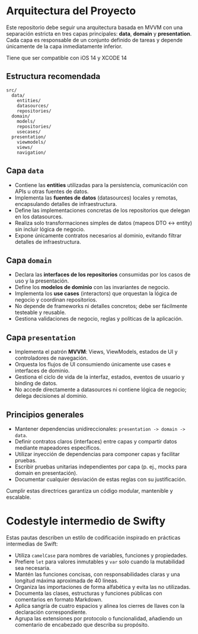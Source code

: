 # Arquitectura del Proyecto

Este repositorio debe seguir una arquitectura basada en MVVM con una separación estricta en tres capas principales: **data**, **domain** y **presentation**. Cada capa es responsable de un conjunto definido de tareas y depende únicamente de la capa inmediatamente inferior.

Tiene que ser compatible con iOS 14 y XCODE 14

## Estructura recomendada
```
src/
  data/
    entities/
    datasources/
    repositories/
  domain/
    models/
    repositories/
    usecases/
  presentation/
    viewmodels/
    views/
    navigation/
```

## Capa `data`
- Contiene las **entities** utilizadas para la persistencia, comunicación con APIs u otras fuentes de datos.
- Implementa las **fuentes de datos** (datasources) locales y remotas, encapsulando detalles de infraestructura.
- Define las implementaciones concretas de los repositorios que delegan en los datasources.
- Realiza solo transformaciones simples de datos (mapeos DTO <-> entity) sin incluir lógica de negocio.
- Expone únicamente contratos necesarios al dominio, evitando filtrar detalles de infraestructura.

## Capa `domain`
- Declara las **interfaces de los repositorios** consumidas por los casos de uso y la presentación.
- Define los **modelos de dominio** con las invariantes de negocio.
- Implementa los **use cases** (interactors) que orquestan la lógica de negocio y coordinan repositorios.
- No depende de frameworks ni detalles concretos; debe ser fácilmente testeable y reusable.
- Gestiona validaciones de negocio, reglas y políticas de la aplicación.

## Capa `presentation`
- Implementa el patrón **MVVM**: Views, ViewModels, estados de UI y controladores de navegación.
- Orquesta los flujos de UI consumiendo únicamente use cases e interfaces de dominio.
- Gestiona el ciclo de vida de la interfaz, estados, eventos de usuario y binding de datos.
- No accede directamente a datasources ni contiene lógica de negocio; delega decisiones al dominio.

## Principios generales
- Mantener dependencias unidireccionales: `presentation -> domain -> data`.
- Definir contratos claros (interfaces) entre capas y compartir datos mediante mapeadores específicos.
- Utilizar inyección de dependencias para componer capas y facilitar pruebas.
- Escribir pruebas unitarias independientes por capa (p. ej., mocks para domain en presentación).
- Documentar cualquier desviación de estas reglas con su justificación.

Cumplir estas directrices garantiza un código modular, mantenible y escalable.

# Codestyle intermedio de Swifty

Estas pautas describen un estilo de codificación inspirado en prácticas intermedias de Swift:

- Utiliza `camelCase` para nombres de variables, funciones y propiedades.
- Prefiere `let` para valores inmutables y `var` solo cuando la mutabilidad sea necesaria.
- Mantén las funciones concisas, con responsabilidades claras y una longitud máxima aproximada de 40 líneas.
- Organiza las importaciones de forma alfabética y evita las no utilizadas.
- Documenta las clases, estructuras y funciones públicas con comentarios en formato Markdown.
- Aplica sangría de cuatro espacios y alinea los cierres de llaves con la declaración correspondiente.
- Agrupa las extensiones por protocolo o funcionalidad, añadiendo un comentario de encabezado que describa su propósito.
